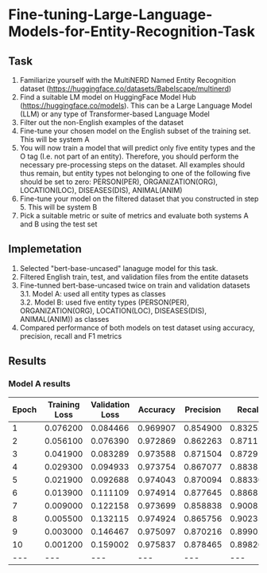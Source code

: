 # Fine-tuning-Large-Language-Models-for-Entity-Recognition-Task

## Task

1. Familiarize yourself with the MultiNERD Named Entity Recognition dataset (https://huggingface.co/datasets/Babelscape/multinerd)
2. Find a suitable LM model on HuggingFace Model Hub (https://huggingface.co/models). This can
be a Large Language Model (LLM) or any type of Transformer-based Language Model
3. Filter out the non-English examples of the dataset
4. Fine-tune your chosen model on the English subset of the training set. This will be system A
5. You will now train a model that will predict only five entity types and the O tag (I.e. not part of
an entity). Therefore, you should perform the necessary pre-processing steps on the dataset. All
examples should thus remain, but entity types not belonging to one of the following five should
be set to zero: PERSON(PER), ORGANIZATION(ORG), LOCATION(LOC), DISEASES(DIS),
ANIMAL(ANIM)
6. Fine-tune your model on the filtered dataset that you constructed in step 5. This will be system
B
7. Pick a suitable metric or suite of metrics and evaluate both systems A and B using the test set

## Implemetation  
1. Selected "bert-base-uncased" lanaguge model for this task.
2. Filtered English train, test, and validation files from the entite datasets
3. Fine-tunned bert-base-uncased twice on train and validation datasets \
   3.1. Model A: used all entity types as classes \
   3.2. Model B: used five entity types (PERSON(PER), ORGANIZATION(ORG), LOCATION(LOC), DISEASES(DIS), ANIMAL(ANIM)) as classes
4. Compared performance of both models on test dataset using accuracy, precision, recall and F1 metrics

## Results 
### Model A results 

Epoch | Training Loss | Validation Loss | Accuracy | Precision | Recall | F1-score
--- | --- | --- | --- |--- |--- |--- 
1	| 0.076200	| 0.084466	| 0.969907	| 0.854900	| 0.832527	| 0.843565
2	| 0.056100	| 0.076390	| 0.972869	| 0.862263	| 0.871117	| 0.866668
3	| 0.041900	| 0.083289	| 0.973588	| 0.871504	| 0.872910	| 0.872206
4	| 0.029300	| 0.094933	| 0.973754	| 0.867077	| 0.883819	| 0.875368
5	| 0.021900	| 0.092688	| 0.974043	| 0.870094	| 0.883306	| 0.876650
6	| 0.013900	| 0.111109	| 0.974914	| 0.877645	| 0.886815	| 0.882206
7	| 0.009000	| 0.122158	| 0.973699	| 0.858838	| 0.900822	| 0.879329
8	| 0.005500	| 0.132115	| 0.974924	| 0.865756	| 0.902358	| 0.883678
9	| 0.003000	| 0.146467	| 0.975097	| 0.870216	| 0.899029	| 0.884388
10	| 0.001200	| 0.159002	| 0.975837	| 0.878465	| 0.898261	| 0.888253
--- | --- | --- | --- |--- |--- |--- 



